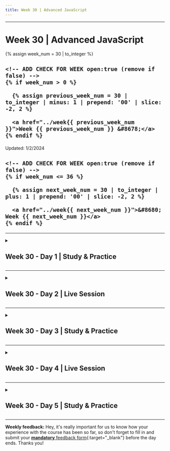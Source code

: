 ```yaml
---
title: Week 30 | Advanced JavaScript
---
```


<hr class="mb-0">

<h1 id="{{ Week 30-Advanced JavaScript | slugify }}">
  <span class="week-prefix">Week 30 |</span> Advanced JavaScript
</h1>

<div class="week-controls">

  {% assign week_num = 30 | to_integer %}

  <h2 class="week-controls__previous_week">

    <!-- ADD CHECK FOR WEEK open:true (remove if false) -->
    {% if week_num > 0 %}

      {% assign previous_week_num = 30 | to_integer | minus: 1 | prepend: '00' | slice: -2, 2 %}

      <a href="../week{{ previous_week_num }}">Week {{ previous_week_num }} &#8678;</a>
    {% endif %}

  </h2>

  <span>Updated: 1/2/2024</span>

  <h2 class="week-controls__next_week">

    <!-- ADD CHECK FOR WEEK open:true (remove if false) -->
    {% if week_num <= 36 %}

      {% assign next_week_num = 30 | to_integer | plus: 1 | prepend: '00' | slice: -2, 2 %}

      <a href="../week{{ next_week_num }}">&#8680; Week {{ next_week_num }}</a>
    {% endif %}

  </h2>

</div>

---

<!-- Week 30 - Day 1 | Study & Practice -->
<details markdown="1">
  <summary>
    <h2>
      <span class="summary-day">Week 30 - Day 1</span> | Study & Practice</h2>
  </summary>

### Schedule

  - **Study & Practice**
  - **Work on Project (Group/Personal)**

<!-- Study Plan -->

<!-- Summary -->

<!-- Exercises -->

<!-- Extra Resources -->

<!-- Sources and Attributions -->
  
</details>

<hr class="mt-1">

<!-- Week 30 - Day 2 | Live Session -->
<details markdown="1">
  <summary>
    <h2>
      <span class="summary-day">Week 30 - Day 2</span> | Live Session</h2>
  </summary>

### Schedule

  - **Live Session**
  - **Practice**
  - **Work on Project (Group/Personal)**

<!-- Study Plan -->

<!-- Summary -->

<!-- Exercises -->

<!-- Extra Resources -->

<!-- Sources and Attributions -->
  
</details>

<hr class="mt-1">

<!-- Week 30 - Day 3 | Study & Practice -->
<details markdown="1">
  <summary>
    <h2>
      <span class="summary-day">Week 30 - Day 3</span> | Study & Practice</h2>
  </summary>

### Schedule

  - **Study & Practice**
  - **Work on Project (Group/Personal)**

<!-- Study Plan -->

<!-- Summary -->

<!-- Exercises -->

<!-- Extra Resources -->

<!-- Sources and Attributions -->
  
</details>

<hr class="mt-1">

<!-- Week 30 - Day 4 | Live Session -->
<details markdown="1">
  <summary>
    <h2>
      <span class="summary-day">Week 30 - Day 4</span> | Live Session</h2>
  </summary>

### Schedule

  - **Live Session**
  - **Practice**
  - **Work on Project (Group/Personal)**

<!-- Study Plan -->

<!-- Summary -->

<!-- Exercises -->

<!-- Extra Resources -->

<!-- Sources and Attributions -->
  
</details>

<hr class="mt-1">

<!-- Week 30 - Day 5 | Study & Practice -->
<details markdown="1">
  <summary>
    <h2>
      <span class="summary-day">Week 30 - Day 5</span> | Study & Practice</h2>
  </summary>

### Schedule

  - **Study & Practice**
  - **Work on Project (Group/Personal)**

<!-- Study Plan -->

<!-- Summary -->

<!-- Exercises -->

<!-- Extra Resources -->

<!-- Sources and Attributions -->
  
</details>


<hr class="mt-1">

**Weekly feedback:** Hey, it's really important for us to know how your experience with the course has been so far, so don't forget to fill in and submit your [**mandatory** feedback form](https://forms.gle/S6Zg3bbS2uuwsSZF9){:target="_blank"} before the day ends. Thanks you!

